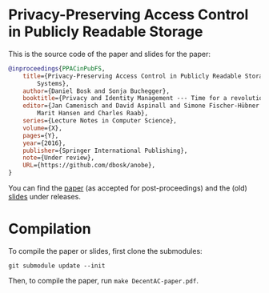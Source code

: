 Privacy-Preserving Access Control in Publicly Readable Storage
===============================================================================

This is the source code of the paper and slides for the paper:
```bibtex
@inproceedings{PPACinPubFS,
    title={Privacy-Preserving Access Control in Publicly Readable Storage
        Systems},
    author={Daniel Bosk and Sonja Buchegger},
    booktitle={Privacy and Identity Management --- Time for a revolution?},
    editor={Jan Camenisch and David Aspinall and Simone Fischer-Hübner and
        Marit Hansen and Charles Raab},
    series={Lecture Notes in Computer Science},
    volume={X},
    pages={Y},
    year={2016},
    publisher={Springer International Publishing},
    note={Under review},
    URL={https://github.com/dbosk/anobe},
}
```

You can find the [paper][1] (as accepted for post-proceedings) and the (old) 
[slides][2] under releases.

[1]: https://github.com/dbosk/DecentAC/releases/download/v2.1/DecentAC-paper.pdf
[2]: https://github.com/dbosk/DecentAC/releases/download/v0.1/anobe-slides.pdf


Compilation
===============================================================================

To compile the paper or slides, first clone the submodules:
```
git submodule update --init
```
Then, to compile the paper, run `make DecentAC-paper.pdf`.
